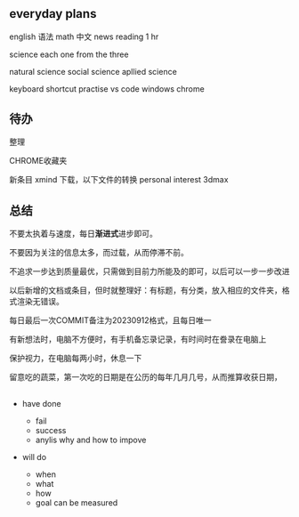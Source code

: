 #

## everyday plans

english 语法
math
中文 news reading  1 hr

science
each one from the three

natural science
social science
apllied science

keyboard shortcut practise
vs code
windows
chrome

## 待办

整理

CHROME收藏夹

新条目
xmind 下载，以下文件的转换
personal interest
3dmax

## 总结

不要太执着与速度，每日**渐进式**进步即可。

不要因为关注的信息太多，而过载，从而停滞不前。

不追求一步达到质量最优，只需做到目前力所能及的即可，以后可以一步一步改进

以后新增的文档或条目，但时就整理好：有标题，有分类，放入相应的文件夹，格式渲染无错误。

每日最后一次COMMIT备注为20230912格式，且每日唯一

有新想法时，电脑不方便时，有手机备忘录记录，有时间时在誊录在电脑上

保护视力，在电脑每两小时，休息一下

留意吃的蔬菜，第一次吃的日期是在公历的每年几月几号，从而推算收获日期，


## 
- have done

  - fail
  - success
  - anylis why and how to impove

- will do

  - when
  - what
  - how
  - goal can be measured
